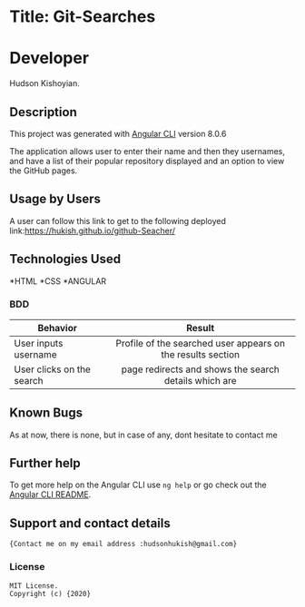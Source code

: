 # Title: Git-Searches
# Developer
Hudson Kishoyian.

## Description

This project was generated with [Angular CLI](https://github.com/angular/angular-cli) version 8.0.6

The application allows user to enter their name and then they usernames, and have a list of their popular repository displayed and an option to view the GitHub pages.

## Usage by Users
A user can follow this link to get to the following deployed link:https://hukish.github.io/github-Seacher/


## Technologies Used
  *HTML
  *CSS
  *ANGULAR

   ### BDD
| Behavior        | Result |
| ------------- |:----:|
| User inputs username  | Profile of the searched user appears on the results section |
| User clicks on the search  | page redirects and shows the search details which are   |
 
## Known Bugs
As at now, there is none, but in case of any, dont hesitate to contact me


## Further help

To get more help on the Angular CLI use `ng help` or go check out the [Angular CLI README](https://github.com/angular/angular-cli/blob/master/README.md).

## Support and contact details
    {Contact me on my email address :hudsonhukish@gmail.com}
    
### License
    MIT License.
    Copyright (c) {2020}
    